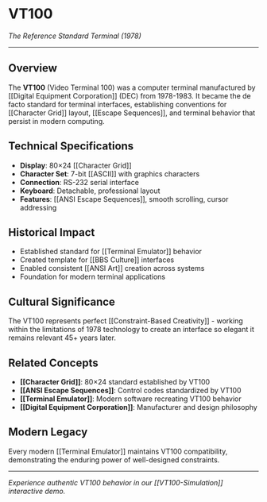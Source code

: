 # VT100
*The Reference Standard Terminal (1978)*

---

## Overview
The **VT100** (Video Terminal 100) was a computer terminal manufactured by [[Digital Equipment Corporation]] (DEC) from 1978-1983. It became the de facto standard for terminal interfaces, establishing conventions for [[Character Grid]] layout, [[Escape Sequences]], and terminal behavior that persist in modern computing.

## Technical Specifications
- **Display**: 80×24 [[Character Grid]]
- **Character Set**: 7-bit [[ASCII]] with graphics characters
- **Connection**: RS-232 serial interface
- **Keyboard**: Detachable, professional layout
- **Features**: [[ANSI Escape Sequences]], smooth scrolling, cursor addressing

## Historical Impact
- Established standard for [[Terminal Emulator]] behavior
- Created template for [[BBS Culture]] interfaces
- Enabled consistent [[ANSI Art]] creation across systems
- Foundation for modern terminal applications

## Cultural Significance
The VT100 represents perfect [[Constraint-Based Creativity]] - working within the limitations of 1978 technology to create an interface so elegant it remains relevant 45+ years later.

## Related Concepts
- **[[Character Grid]]**: 80×24 standard established by VT100
- **[[ANSI Escape Sequences]]**: Control codes standardized by VT100
- **[[Terminal Emulator]]**: Modern software recreating VT100 behavior
- **[[Digital Equipment Corporation]]**: Manufacturer and design philosophy

## Modern Legacy
Every modern [[Terminal Emulator]] maintains VT100 compatibility, demonstrating the enduring power of well-designed constraints.

---

*Experience authentic VT100 behavior in our [[VT100-Simulation]] interactive demo.*
